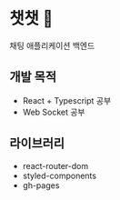 # 챗챗 💬

채팅 애플리케이션 백엔드

## 개발 목적

- React + Typescript 공부
- Web Socket 공부

## 라이브러리

- react-router-dom
- styled-components
- gh-pages
